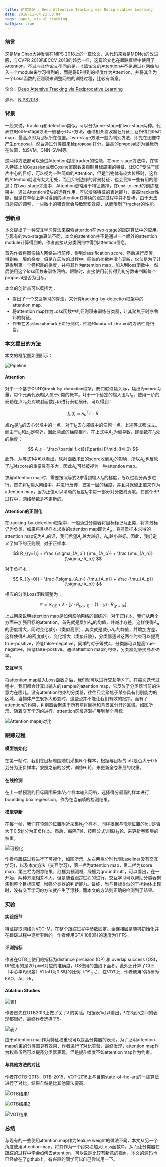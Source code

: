 ```yaml
---
title: 论文笔记 - Deep Attentive Tracking via Reciprocative Learning
date: 2018-11-04 21:50:04
tags: paper, visual tracking
mathjax: true
---
```


### 前言

这是Ma Chao大神发表在NIPS 2018上的一篇论文，从代码来看是MDNet的改进版，与CVPR 2018和ECCV 2018的趋势一样，这篇论文也在跟踪框架中使用了Attention，不过与其他论文不同的是，本篇论文的Attention并不是通过在网络加入一个module来学习得到的，而是将BP得到的梯度作为Attention，并将其作为一个Loss函数的正则项来调整网络的训练过程，比较有新意。

论文：[Deep Attentive Tracking via Reciprocative Learning](https://arxiv.org/pdf/1810.03851.pdf)

源码：[NIPS2018](https://github.com/shipubupt/NIPS2018)

<!--more-->

### 背景

一般来说，tracking和detection类似，可以分为one-stage和two-stage两种。代表性的one-stage方法一般基于DCF方法，通过相关滤波器在特征上卷积得到heat map，最高点即为目标所在位置。two-stage方法一般为判别方法，即先在图像中产生proposal，然后通过分类器来给proposal打分，最高的proposal即为目标所在位置，如SVM，CNN-SVM等。

这两种方法都可以通过Attention提高tracker的性能，在one-stage方法中，在输入特征上加Gaussian或者Cosine窗函数来抑制目标周围的特征，让DCF专注于图片中心的目标，可以视为一种简单的Attention，但是当物体有较大位移时，这样的Attention就没有太大用处，而且抑制边缘的背景特征，也会丢掉一些有用的信息；在two-stage方法中，Attention更常用于特征选择，在end-to-end的训练框架中，通过Attention模块的选择作用，可以增强特征的表达能力，提高tracker性能，但是在单帧上学习得到的attention在持续的跟踪过程中并不鲁棒，由于无法自适应的调整，一些微小的错误就会导致累积效应，从而限制了tracker的性能。

### 创新点

本文提出了一种交互学习算法来探索attention在two-stage的跟踪算法中的应用。与现有的two-stage算法不同，本文的attention并不是通过一个额外的attention module计算得到的，作者直接从分类网络中得到attention信息。

首先作者将图像输入网络进行前传，得到classification score，然后进行反传，得到每一层的梯度，但是在反传的过程中，网络的参数并没有更新，仅仅是为了计算得到第一个卷积层的梯度，并将其作为attention map，加入到loss函数中。然后使用这个loss函数来训练网络。跟踪时，直接使用前传得到的分数来判断每个proposal是否为目标。

本文的创新点可以概括为：

- 提出了一个交互学习的算法，来计算tracking-by-detection框架中的attention map。
- 将attention map作为Loss函数中的正则项来训练分类器，让其聚焦于时序鲁邦的特征。
- 作者在各大benchmark上进行测试，性能和state-of-the-art的方法性能相当。

### 本文提出的方法

本文的框架图如图所示：

![Pipeline](/images/DAT/Pipeline.png)

#### Attention

对于一个基于CNN的track-by-detection框架，我们假设输入为$I$，输出为score向量，每个元素代表I输入属于$c$类的概率。对于一个给定的输入图片$I_0$，使用一阶的泰勒在点$z_0$处对映射函数$f_c(I)$进行泰勒展开，可以得到：

$$
f_c(I) \approx A_{c}^{\top} I + B
$$

点$z_0$是$I_0$的去心邻域中的一点，对于$I_0$去心邻域中的任何一点，上述等式都成立。而由于$I_0$和$z_0$足够近，因此两点的梯度相同，在上式中$A_c$为偏导数，即函数在$I_0$处的梯度：

$$
A_c = \frac{\partial f_c(I)}{\partial I}\mid_{I=I_0}
$$

此外，从等式1中可以看出，映射函数求出的score收到$A_c$的影响，所以$A_c$也反映了$I_0$对score的重要性有多大，因此$A_c$可以被视为一种attention map。

求解attention map时，需要按照等式2来得到输入$I_0$的梯度，所以过程分两步进行，首先将$I_0$输入网络中，并进行反传，取第一层的梯度，并且只保留正值来作为attention map，因为正值可以清晰的反应$I_0$中每一部分对分数的贡献。在这个BP过程中，网络参数是不更新的。

#### Attention的正则化

在tracking-by-detection框架中，一般通过分类器将目标标记为正类，将背景标记为负类，如果将目标样本求得的attention map即为$A_p$，将背景样本求得的attention map记为$A_n$的话，我们希望$A_p$越大越好，$A_n$越小越好。因此，我们定义了如下的正则项，对于正样本：

$$
R_{(y=1)} = \frac {\sigma_{A_p}} {\mu_{A_p}} + \frac {\mu_{A_n}} {\sigma_{A_n}}
$$

对于负样本：

$$
R_{(y=0)} = \frac {\sigma_{A_n}} {\mu_{A_n}} + \frac {\mu_{A_p}} {\sigma_{A_p}}
$$

相应的分类Loss函数调整为：

$$
\mathcal{L} = \mathcal{L}_{CE} + \lambda \cdot \left [ y \cdot R_{(y=1)} + (1 - y) \cdot R_{(y=0)} \right ]
$$

上式用来说明attention map是如何影响网络的训练的。对于正样本，我们从两个方面来加强目标的attention，首先就是增加$A_p$的均值，并减小方差，这样使得$A_p$的密度增大，同时变化减小（类似高原），其次就是减小$A_n$的均值，并增加方差，这样使得$A_n$的密度减小，变化增大（类似丘陵），分类器通过这两个约束可以提高true-positive，降低false-negative。同样的对于等式4，分类器可以提高true-negative，降低false-postive。通过attention map的约束，分类器能够提高准确率。

#### 交互学习

将attention map加入Loss函数之后，我们就可以进行交互学习了。在每次迭代过程中，我们都会计算出输入的sample的attention map，它反映了分类器当前的注意力在哪儿。没有attention约束的分类器，往往只会聚焦于某些具有判别能力的区域，当物体产生很多大形变时，这些点并不能让我们有效的跟踪。而有了attention的约束，判别器会聚焦于所有能将目标和背景区分开的区域。如图所示，随着交互学习的进行，attention区域逐渐扩展到整个目标。

![Attention map的对比](/images/DAT/reciprocative_learning.png)

### 跟踪过程

#### 模型初始化

在第一帧时，我们在目标周围随机采集$N_1$个样本，根据与目标的IoU是否大于0.5划分为正负样本，按照之前的公式，训练$H_1$轮，来更新全卷积层的权重。

#### 在线检测

在上一帧预测的目标周围采集$N_2$个样本输入网络，选择得分最高的样本进行bounding box regression，作为在当前帧的检测结果。

#### 模型更新

 在每一帧，我们在预测的位置附近采集$N_2$个样本，同样根据与预测位置的IoU是否大于0.5划分为正负样本。然后，每隔$T$帧，按照公式训练$H_2$轮，来更新卷积层的权重。

 ![可视化](/images/DAT/contrast.png)

作者将跟踪过程进行了可视化，如图所示，左右两栏分别代表baseline(没有交互学习)，以及本文方法（交互学习），第一栏为attention map，第二栏为score map，第三栏为跟踪结果，红框为预测框，绿框为groundtruth，可以看出，在一开始，两种方法相差不大，但是随着跟踪过程的进行，交互学习可以帮助分类器聚焦到整个目标区域，增强分类器的判断能力。最终，当与目标类似的干扰物体出现时，没有交互学习的方法就产生了漂移，而本文的方法则正确的检测到了结果。


### 实验

#### 实验细节

特征提取网络为VGG-M，在整个跟踪过程中参数固定。全连接层是随机初始化并在跟踪过程中逐步更新的。作者使用GTX 1080时的速度为1 FPS。

#### 评测指标

作者在OTB上使用的指标为distance precision (DP) 和 overlap success (OS)，DP使用的是20 pixel对应的准确度，OS使用的曲线下面积，此外还计算了CLE（中心平均误差）和 IoU为0.5时的比例（$OS_{0.5}$）。在VOT上，作者使用的指标为EAO，Ar，Rr。

#### Ablation Studies

![表1](/images/DAT/table1.png)

作者首先在OTB2013上做了关了$\lambda$的实验，根据表1可以看出，$\lambda$在3到5之间的表现都很好，最终作者选择了5。

![表2](/images/DAT/table2.png)

由于attention map作为特征权重也可以提高分类器的表现，为了证明attention map约束的分类器更有效果，作者进行了对比实验，最终发现，attention map作为权重虽然可以提高分类器表现，但是提升幅度不如attention map作为约束。

#### 与其他方法的对比

作者在OTB-2013，OTB-2015，VOT-2016上与目前state-of-the-art的一些算法进行了对比，结果自然是比其他算法要高。

![OTB结果1](/images/DAT/table3.png)

![OTB结果2](/images/DAT/OTB.png)

![VOT结果](/images/DAT/VOT.png)

### 总结

与现有的一些使用attention map作为feature weight的做法不同，本文从另一个角度使用attention map，将其作为一个约束项加入Loss函数中，从而让分类器在跟踪的过程中学会如何去attention，可以说是比较有新意的视角，本文的源码也已经放在了github上，有兴趣的同学可以自己尝试用一下。
